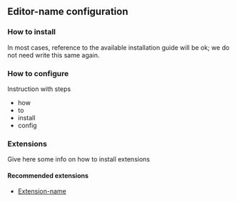 ## Editor-name configuration

### How to install

In most cases, reference to the available installation guide will be ok; we do not
need write this same again.

### How to configure

Instruction with steps
- how
- to
- install
- config

### Extensions

Give here some info on how to install extensions

#### Recommended extensions

- [Extension-name](#link-to-extension-page)
